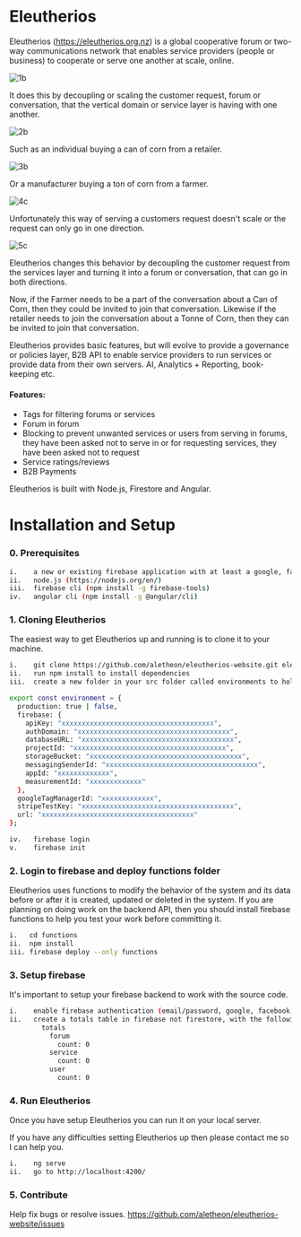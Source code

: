 # Eleutherios

Eleutherios (https://eleutherios.org.nz) is a global cooperative forum or two-way communications network that enables service providers (people or business) to cooperate or serve one another at scale, online.

![1b](./src/assets/1b.png)

It does this by decoupling or scaling the customer request, forum or conversation, that the vertical domain or service layer is having with one another.

![2b](./src/assets/2b.png)

Such as an individual buying a can of corn from a retailer.

![3b](./src/assets/3b.png)

Or a manufacturer buying a ton of corn from a farmer.

![4c](./src/assets/4b.png)

Unfortunately this way of serving a customers request doesn't scale or the request can only go in one direction.

![5c](./src/assets/5b.png)

Eleutherios changes this behavior by decoupling the customer request from the services layer and turning it into a forum or conversation, that can go in both directions.

Now, if the Farmer needs to be a part of the conversation about a Can of Corn, then they could be invited to join that conversation.  Likewise if the retailer needs to join the conversation about a Tonne of Corn, then they can be invited to join that conversation.

Eleutherios provides basic features, but will evolve to provide a governance or policies layer, B2B API to enable service providers to run services or provide data from their own servers.  AI, Analytics + Reporting, book-keeping etc.

#### Features:

* Tags for filtering forums or services
* Forum in forum
* Blocking to prevent unwanted services or users from serving in forums, they have been asked not to serve in or for requesting services, they have been asked not to request
* Service ratings/reviews
* B2B Payments

Eleutherios is built with Node.js, Firestore and Angular.

# Installation and Setup

### 0. Prerequisites

```bash
i.    a new or existing firebase application with at least a google, facebook or email passwordless provider
ii.   node.js (https://nodejs.org/en/)
iii.  firebase cli (npm install -g firebase-tools)
iv.   angular cli (npm install -g @angular/cli)
```

### 1. Cloning Eleutherios

The easiest way to get Eleutherios up and running is to clone it to your machine.

```bash
i.    git clone https://github.com/aletheon/eleutherios-website.git eleutherios-website
ii.   run npm install to install dependencies
iii.  create a new folder in your src folder called environments to hold your environment (environment.prod.ts and environment.ts) variables:
```

```bash
export const environment = {
  production: true | false,
  firebase: {
    apiKey: "xxxxxxxxxxxxxxxxxxxxxxxxxxxxxxxxxxxxxx",
    authDomain: "xxxxxxxxxxxxxxxxxxxxxxxxxxxxxxxxxxxxxx",
    databaseURL: "xxxxxxxxxxxxxxxxxxxxxxxxxxxxxxxxxxxxxx",
    projectId: "xxxxxxxxxxxxxxxxxxxxxxxxxxxxxxxxxxxxxx",
    storageBucket: "xxxxxxxxxxxxxxxxxxxxxxxxxxxxxxxxxxxxxx",
    messagingSenderId: "xxxxxxxxxxxxxxxxxxxxxxxxxxxxxxxxxxxxxx",
    appId: "xxxxxxxxxxxxx",
    measurementId: "xxxxxxxxxxxxx"
  },
  googleTagManagerId: "xxxxxxxxxxxxx",
  stripeTestKey: "xxxxxxxxxxxxxxxxxxxxxxxxxxxxxxxxxxxxxx",
  url: "xxxxxxxxxxxxxxxxxxxxxxxxxxxxxxxxxxxxxx"
};
```
```bash
iv.   firebase login
v.    firebase init
```

### 2. Login to firebase and deploy functions folder

Eleutherios uses functions to modify the behavior of the system and its data before or after it is created, updated or deleted in the system.  If you are planning on doing work on the backend API, then you should install firebase functions to help you test your work before committing it.

```bash
i.   cd functions
ii.  npm install
iii. firebase deploy --only functions
```

### 3. Setup firebase

It's important to setup your firebase backend to work with the source code.

```bash
i.    enable firebase authentication (email/password, google, facebook)
ii.   create a totals table in firebase not firestore, with the following default structure:
        totals
          forum
            count: 0
          service
            count: 0
          user
            count: 0
```

### 4. Run Eleutherios

Once you have setup Eleutherios you can run it on your local server.

If you have any difficulties setting Eleutherios up then please contact me so I can help you.

```bash
i.    ng serve
ii.   go to http://localhost:4200/
```

### 5. Contribute

Help fix bugs or resolve issues.
https://github.com/aletheon/eleutherios-website/issues
